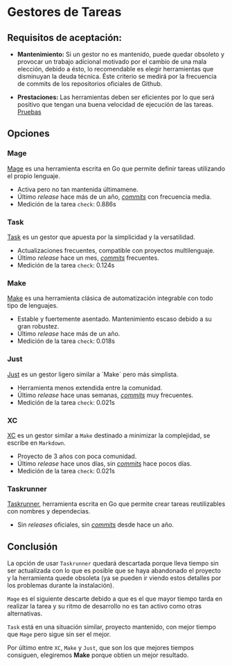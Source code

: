 # Gestores de Tareas
## Requisitos de aceptación:

- **Mantenimiento:** Si un gestor no es mantenido, puede quedar obsoleto y provocar un trabajo adicional motivado por el cambio de una mala elección, debido a ésto, lo recomendable es elegir herramientas que disminuyan la deuda técnica. Éste criterio se medirá por la frecuencia de commits de los repositorios oficiales de Github.
  
- **Prestaciones:** Las herramientas deben ser eficientes por lo que será positivo que tengan una buena velocidad de ejecución de las tareas. [Pruebas](../task_test/)

## Opciones
### Mage
[Mage](https://magefile.org/) es una herramienta escrita en Go que permite definir tareas utilizando el propio lenguaje.

- Activa pero no tan mantenida últimamene.
- Último *release* hace más de un año, [*commits*](https://github.com/magefile/mage/commits/master/) con frecuencia media.
- Medición de la tarea `check`: 0.886s

### Task
[Task](https://taskfile.dev/) es un gestor que apuesta por la simplicidad y la versatilidad.

- Actualizaciones frecuentes, compatible con proyectos multilenguaje.
- Último *release* hace un mes, [*commits*](https://github.com/go-task/task/commits/main/) frecuentes.
- Medición de la tarea `check`: 0.124s

### Make

[Make](https://www.gnu.org/software/make/) es una herramienta clásica de automatización integrable con todo tipo de lenguajes.

- Estable y fuertemente asentado. Mantenimiento escaso debido a su gran robustez.
- Último *release* hace más de un año.
- Medición de la tarea `check`: 0.018s

### Just
[Just](https://just.systems/) es un gestor ligero similar a ´Make´ pero más simplista.

- Herramienta menos extendida entre la comunidad.
- Último *release* hace unas semanas, [*commits*](https://github.com/casey/just/commits/master/) muy frecuentes.
- Medición de la tarea `check`: 0.021s

### XC

[XC](https://xcfile.dev/) es un gestor similar a `Make` destinado a minimizar la complejidad, se escribe en `Markdown`.

- Proyecto de 3 años con poca comunidad.
- Último *release* hace unos días, sin [*commits*](https://github.com/joerdav/xc/commits/main/) hace pocos días.
- Medición de la tarea `check`: 0.021s

### Taskrunner

[Taskrunner](https://github.com/samsarahq/taskrunner), herramienta escrita en Go que permite crear tareas reutilizables con nombres y dependecias.

- Sin *releases* oficiales, sin [*commits*](https://github.com/samsarahq/taskrunner/commits/master/) desde hace un año.

## Conclusión
La opción de usar `Taskrunner` quedará descartada porque lleva tiempo sin ser actualizada con lo que es posible que se haya abandonado el proyecto y la herramienta quede obsoleta (ya se pueden ir viendo estos detalles por los problemas durante la instalación).

`Mage` es el siguiente descarte debido a que es el que mayor tiempo tarda en realizar la tarea y su ritmo de desarrollo no es tan activo como otras alternativas.

`Task` está en una situación similar, proyecto mantenido, con mejor tiempo que `Mage` pero sigue sin ser el mejor.

Por último entre `XC`, `Make` y `Just`, que son los que mejores tiempos consiguen, elegiremos **Make** porque obtien un mejor resultado.
